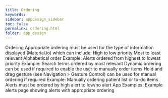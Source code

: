 ```yaml
---
title: Ordering 
keywords:
sidebar: appdesign_sidebar
toc: false
permalink: ordering.html
folder: app_design 
---
```


Ordering
Appropriate ordering must be used for the type of information displayed (Material.io) which can include:
High to low priority
Most to least relevant
Alphabetical order
Example: Alerts ordered from highest to lowest priority
Example: Search terms ordered by most relevant
Dynamic ordering can be used if required to enable the user to manually order items
Hold and drag gesture (see Navigation > Gesture Control) can be used for manual ordering if required
Example: Manually ordering patient list or to-do items
Alerts must be ordered by high alert to low/no alert
App Examples:
Example alerts page showing alerts with appropriate ordering
